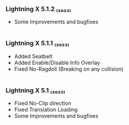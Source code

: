### Lightning X 5.1.2 ₍₂₀₂₃₎
- Some Improvements and bugfixes



#

### Lightning X 5.1.1 ₍₂₀₂₃₎
- Added Seatbelt 
- Added Enable/Disable Info Overlay 
- Fixed No-Ragdoll (Breaking on any collision)



#

### Lightning X 5.1 ₍₂₀₂₃₎
- Fixed No-Clip direction 
- Fixed Translation Loading 
- Some Improvements and bugfixes
